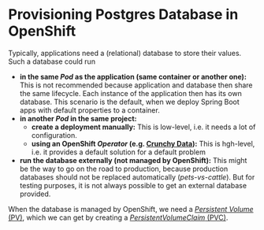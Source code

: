 # Provisioning Postgres Database in OpenShift

Typically, applications need a (relational) database to store their values.
Such a database could run

- **in the same _Pod_ as the application (same container or another one):**
  This is not recommended because application and database then share the same lifecycle. Each instance of the application then has its own database.
  This scenario is the default, when we deploy Spring Boot apps with default properties to a container.
- **in another _Pod_ in the same project:**
  - **create a deployment manually:** 
    This is low-level, i.e. it needs a lot of configuration.
  - **using an OpenShift _Operator_ (e.g. [Crunchy Data](https://github.com/CrunchyData/postgres-operator)):**
    This is hgh-level, i.e. it provides a default solution for a default problem
- **run the database externally (not managed by OpenShift):**
  This might be the way to go on the road to production, because production databases should not be replaced automatically (_pets-vs-cattle_).
  But for testing purposes, it is not always possible to get an external database provided.

When the database is managed by OpenShift, we need a [_Persistent Volume_ (PV)](https://kubernetes.io/docs/concepts/storage/persistent-volumes/),
which we can get by creating a [_PersistentVolumeClaim_ (PVC)](https://kubernetes.io/docs/concepts/storage/persistent-volumes/#persistentvolumeclaims). 


